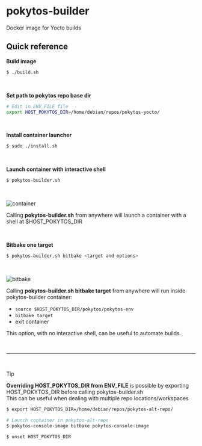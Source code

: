 # pokytos-builder
Docker image for Yocto builds

## Quick reference

**Build image**
```Bash
$ ./build.sh
```
<br/>

**Set path to pokytos repo base dir**
```Bash
# Edit in ENV_FILE file
export HOST_POKYTOS_DIR=/home/debian/repos/pokytos-yocto/
```
<br/>

**Install container launcher**
```Bash
$ sudo ./install.sh
```
<br/>

**Launch container with interactive shell**
```Bash
$ pokytos-builder.sh
```
<br/>

![container](./build_and_launch_shell.gif)

Calling **pokytos-builder.sh** from anywhere will launch a container with a shell at $HOST_POKYTOS_DIR

<br/>

**Bitbake one target**
```Bash
$ pokytos-builder.sh bitbake <target and options>
```
<br/>

![bitbake](./bitbake.gif)

Calling **pokytos-builder.sh bitbake target** from anywhere will run inside pokytos-builder container:
* `source $HOST_POKYTOS_DIR/pokytos/pokytos-env`
* `bitbake target`
* exit container

This option, with no interactive shell, can be useful to automate builds.

<br/>

---
<br/>

> [!TIP]
> **Overriding HOST_POKYTOS_DIR from ENV_FILE** is possible by exporting HOST_POKYTOS_DIR before calling pokytos-builder.sh <br/>
> This can be useful when dealing with multiple repo locations/workspaces

```Bash
$ export HOST_POKYTOS_DIR=/home/debian/repos/pokytos-alt-repo/

# Launch container in pokytos-alt-repo
$ pokytos-console-image bitbake pokytos-console-image

$ unset HOST_POKYTOS_DIR
```
